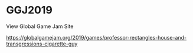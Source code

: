 # GGJ2019

View Global Game Jam Site 

https://globalgamejam.org/2019/games/professor-rectangles-house-and-transgressions-cigarette-guy
